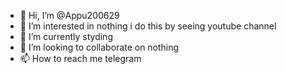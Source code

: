 - 👋 Hi, I’m @Appu200629
- 👀 I’m interested in nothing i do this by seeing youtube channel
- 🌱 I’m currently styding
- 💞️ I’m looking to collaborate on nothing
- 📫 How to reach me telegram

<!---
Appu200629/Appu200629 is a ✨ special ✨ repository because its `README.md` (this file) appears on your GitHub profile.
You can click the Preview link to take a look at your changes.
--->

